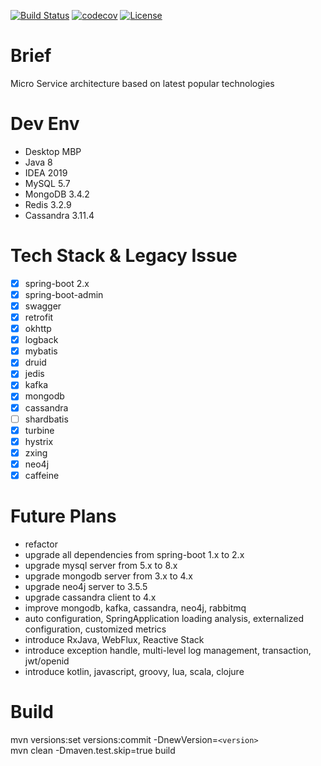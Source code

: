 [![Build Status](https://travis-ci.org/colddew/micro-service.svg?branch=master)](https://travis-ci.org/colddew/micro-service)
[![codecov](https://codecov.io/gh/colddew/micro-service/branch/master/graph/badge.svg)](https://codecov.io/gh/colddew/micro-service)
[![License](http://img.shields.io/:license-mit-blue.svg?style=flat)](http://doge.mit-license.org)

Brief
=======
Micro Service architecture based on latest popular technologies

Dev Env
=======
- Desktop MBP
- Java 8
- IDEA 2019
- MySQL 5.7
- MongoDB 3.4.2
- Redis 3.2.9
- Cassandra 3.11.4

Tech Stack & Legacy Issue
=======
- [x] spring-boot 2.x
- [x] spring-boot-admin
- [x] swagger
- [x] retrofit
- [x] okhttp
- [x] logback
- [x] mybatis
- [x] druid
- [x] jedis
- [x] kafka
- [x] mongodb
- [x] cassandra
- [ ] shardbatis
- [x] turbine
- [x] hystrix
- [x] zxing
- [x] neo4j
- [x] caffeine

Future Plans
=======
- refactor
- upgrade all dependencies from spring-boot 1.x to 2.x
- upgrade mysql server from 5.x to 8.x
- upgrade mongodb server from 3.x to 4.x
- upgrade neo4j server to 3.5.5
- upgrade cassandra client to 4.x
- improve mongodb, kafka, cassandra, neo4j, rabbitmq
- auto configuration, SpringApplication loading analysis, externalized configuration, customized metrics
- introduce RxJava, WebFlux, Reactive Stack
- introduce exception handle, multi-level log management, transaction, jwt/openid
- introduce kotlin, javascript, groovy, lua, scala, clojure

Build
=======
mvn versions:set versions:commit -DnewVersion=`<version>`  
mvn clean -Dmaven.test.skip=true build